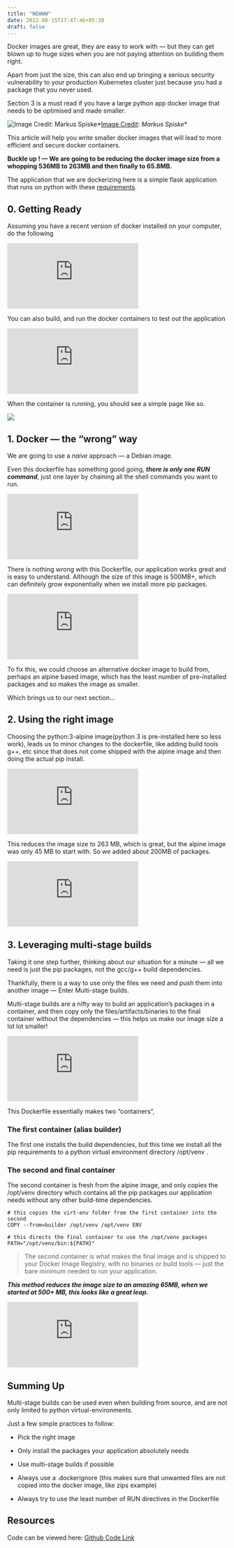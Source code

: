 ```yaml
---
title: "NEWWW"
date: 2022-08-15T17:47:46+05:30
draft: false
---
```


Docker images are great, they are easy to work with — but they can get blown up to huge sizes when you are not paying attention on building them right.

Apart from just the size, this can also end up bringing a serious security vulnerability to your production Kubernetes cluster just because you had a package that you never used.

Section 3 is a must read if you have a large python app docker image that needs to be optimised and made smaller.

![[Image Credit](https://images.pexels.com/photos/225769/pexels-photo-225769.jpeg?auto=compress&cs=tinysrgb&dpr=2&h=750&w=1260): *Markus Spiske*](https://cdn-images-1.medium.com/max/11520/1*cAx3fzADLYjc8ufALCoQew.jpeg)*[Image Credit](https://images.pexels.com/photos/225769/pexels-photo-225769.jpeg?auto=compress&cs=tinysrgb&dpr=2&h=750&w=1260): *Markus Spiske**

This article will help you write smaller docker images that will lead to more efficient and secure docker containers.

**Buckle up ! — We are going to be reducing the docker image size from a whopping 536MB to 263MB and then finally to 65.8MB.**

The application that we are dockerizing here is a simple flask application that runs on python with these [requirements](https://github.com/sanjayBala/flask-docker-example/blob/master/requirements.txt).

## 0. Getting Ready

Assuming you have a recent version of docker installed on your computer, do the following

<iframe src="https://medium.com/media/4c714e7fb0b59ca0a2d09440e2654c34" frameborder=0></iframe>

You can also build, and run the docker containers to test out the application

<iframe src="https://medium.com/media/ea46a4739cee25ba56b99bc0c3e7fec7" frameborder=0></iframe>

When the container is running, you should see a simple page like so.

![](https://cdn-images-1.medium.com/max/2364/1*OG0r_1WYClfNX57BCAFd5w.png)

## 1. Docker — the “wrong” way

We are going to use a *naive* approach — a Debian image.

Even this dockerfile has something good going, ***there is only one RUN command***, just one layer by chaining all the shell commands you want to run.

<iframe src="https://medium.com/media/9176e4826b02854faf717fc9afb7af84" frameborder=0></iframe>

There is nothing wrong with this Dockerfile, our application works great and is easy to understand. Although the size of this image is 500MB+, which can definitely grow exponentially when we install more pip packages.

<iframe src="https://medium.com/media/bde415179c331ef94bf59760be916d05" frameborder=0></iframe>

To fix this, we could choose an alternative docker image to build from, perhaps an alpine based image, which has the least number of pre-installed packages and so makes the image as smaller.

Which brings us to our next section…

## 2. Using the right image

Choosing the python:3-alpine image(python 3 is pre-installed here so less work), leads us to minor changes to the dockerfile, like adding build tools g++, etc since that does not come shipped with the alpine image and then doing the actual pip install.

<iframe src="https://medium.com/media/f94e60991821627a4fc652d808a21501" frameborder=0></iframe>

This reduces the image size to 263 MB, which is great, but the alpine image was only 45 MB to start with. So we added about 200MB of packages.

<iframe src="https://medium.com/media/a182b216dc19b99d3c6eced52f7b87ec" frameborder=0></iframe>

## 3. Leveraging multi-stage builds

Taking it one step further, thinking about our situation for a minute — all we need is just the pip packages, not the gcc/g++ build dependencies.

Thankfully, there is a way to use only the files we need and push them into another image — Enter Multi-stage builds.

Multi-stage builds are a nifty way to build an application’s packages in a container, and then copy only the files/artifacts/binaries to the final container without the dependencies — this helps us make our image size a lot lot smaller!

<iframe src="https://medium.com/media/5fc264bb8fde4d6199982a6427332cdc" frameborder=0></iframe>

This Dockerfile essentially makes two “containers”,

### The first container (alias builder)
The first one installs the build dependencies, but this time we install all the pip requirements to a python virtual environment directory /opt/venv .

### The second and final container
The second container is fresh from the alpine image, and only copies the /opt/venv directory which contains all the pip packages our application needs without any other build-time dependencies.

    # this copies the virt-env folder from the first container into the second
    COPY --from=builder /opt/venv /opt/venv ENV 

    # this directs the final container to use the /opt/venv packages
    PATH="/opt/venv/bin:${PATH}"
> The second container is what makes the final image and is shipped to your Docker Image Registry, with no binaries or build tools — just the bare minimum needed to run your application.

***This method reduces the image size to an amazing 65MB, when we started at 500+ MB, this looks like a great leap.***

<iframe src="https://medium.com/media/cc14102d9936096d2b13dfa73d7b92ff" frameborder=0></iframe>

## Summing Up

Multi-stage builds can be used even when building from source, and are not only limited to python virtual-environments.

Just a few simple practices to follow:

* Pick the right image

* Only install the packages your application absolutely needs

* Use multi-stage builds if possible

* Always use a .dockerignore (this makes sure that unwanted files are not copied into the docker image, like zips example)

* Always try to use the least number of RUN directives in the Dockerfile

## Resources

Code can be viewed here: [Github Code Link](https://github.com/sanjayBala/flask-docker-example)
